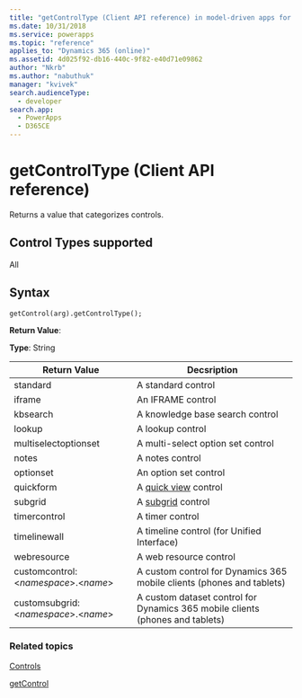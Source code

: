 ```yaml
---
title: "getControlType (Client API reference) in model-driven apps for Dynamics 365| MicrosoftDocs"
ms.date: 10/31/2018
ms.service: powerapps
ms.topic: "reference"
applies_to: "Dynamics 365 (online)"
ms.assetid: 4d025f92-db16-440c-9f82-e40d71e09862
author: "Nkrb"
ms.author: "nabuthuk"
manager: "kvivek"
search.audienceType: 
  - developer
search.app: 
  - PowerApps
  - D365CE
---
```

# getControlType (Client API reference)



Returns a value that categorizes controls.

## Control Types supported

All

## Syntax

`getControl(arg).getControlType();`

**Return Value**:

**Type**: String

|Return Value |Decsription|
|--|--|
|standard|A standard control|
|iframe|An IFRAME control|
|kbsearch|A knowledge base search control|
|lookup|A lookup control|
|multiselectoptionset|A multi-select option set control|
|notes|A notes control|
|optionset|An option set control|
|quickform | A [quick view](../formContext-ui-quickForms.md) control|
|subgrid | A [subgrid](../grids.md) control|
|timercontrol | A timer control|
|timelinewall | A timeline control (for Unified Interface)|
|webresource | A web resource control|
|customcontrol: \<*namespace*>.\<*name*> | A custom control for Dynamics 365 mobile clients (phones and tablets)|
|customsubgrid:\<*namespace*>.\<*name*> | A custom dataset control for Dynamics 365 mobile clients (phones and tablets)|

### Related topics

[Controls](../controls.md)

[getControl](getcontrol.md)



